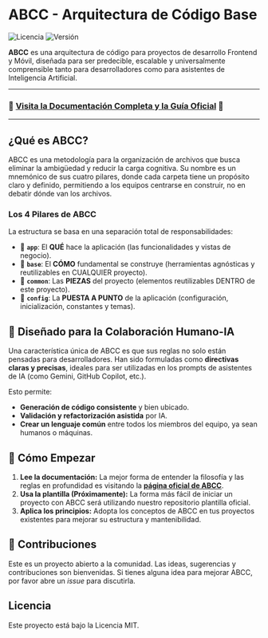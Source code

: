 # ABCC - Arquitectura de Código Base

![Licencia](https://img.shields.io/badge/licencia-MIT-blue.svg)
![Versión](https://img.shields.io/badge/versión-1.0.0-green.svg)

**ABCC** es una arquitectura de código para proyectos de desarrollo Frontend y Móvil, diseñada para ser predecible, escalable y universalmente comprensible tanto para desarrolladores como para asistentes de Inteligencia Artificial.

---

### 📖 **[Visita la Documentación Completa y la Guía Oficial](https://johnv1977.github.io/abcc/)** 📖

---

## ¿Qué es ABCC?

ABCC es una metodología para la organización de archivos que busca eliminar la ambigüedad y reducir la carga cognitiva. Su nombre es un mnemónico de sus cuatro pilares, donde cada carpeta tiene un propósito claro y definido, permitiendo a los equipos centrarse en construir, no en debatir dónde van los archivos.

### Los 4 Pilares de ABCC

La estructura se basa en una separación total de responsabilidades:

* 📁 **`app`**: El **QUÉ** hace la aplicación (las funcionalidades y vistas de negocio).
* 📁 **`base`**: El **CÓMO** fundamental se construye (herramientas agnósticas y reutilizables en CUALQUIER proyecto).
* 📁 **`common`**: Las **PIEZAS** del proyecto (elementos reutilizables DENTRO de este proyecto).
* 📁 **`config`**: La **PUESTA A PUNTO** de la aplicación (configuración, inicialización, constantes y temas).

## 🤖 Diseñado para la Colaboración Humano-IA

Una característica única de ABCC es que sus reglas no solo están pensadas para desarrolladores. Han sido formuladas como **directivas claras y precisas**, ideales para ser utilizadas en los prompts de asistentes de IA (como Gemini, GitHub Copilot, etc.).

Esto permite:
* **Generación de código consistente** y bien ubicado.
* **Validación y refactorización asistida** por IA.
* **Crear un lenguaje común** entre todos los miembros del equipo, ya sean humanos o máquinas.

## 🚀 Cómo Empezar

1.  **Lee la documentación:** La mejor forma de entender la filosofía y las reglas en profundidad es visitando la [**página oficial de ABCC**](https://johnv1977.github.io/abcc/).
2.  **Usa la plantilla (Próximamente):** La forma más fácil de iniciar un proyecto con ABCC será utilizando nuestro repositorio plantilla oficial.
3.  **Aplica los principios:** Adopta los conceptos de ABCC en tus proyectos existentes para mejorar su estructura y mantenibilidad.

## 🤝 Contribuciones

Este es un proyecto abierto a la comunidad. Las ideas, sugerencias y contribuciones son bienvenidas. Si tienes alguna idea para mejorar ABCC, por favor abre un *issue* para discutirla.

## Licencia

Este proyecto está bajo la Licencia MIT.
